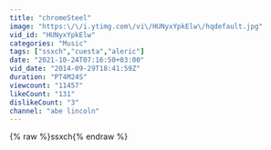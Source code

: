 ```yaml
---
title: "chromeSteel"
image: "https:\/\/i.ytimg.com\/vi\/HUNyxYpkElw\/hqdefault.jpg"
vid_id: "HUNyxYpkElw"
categories: "Music"
tags: ["ssxch","cuesta","aleric"]
date: "2021-10-24T07:16:50+03:00"
vid_date: "2014-09-29T18:41:59Z"
duration: "PT4M24S"
viewcount: "11457"
likeCount: "131"
dislikeCount: "3"
channel: "abe lincoln"
---
```

{% raw %}ssxch{% endraw %}

